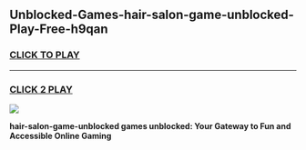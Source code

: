 
## Unblocked-Games-hair-salon-game-unblocked-Play-Free-h9qan
<h3>
<a href="https://premium76.site?title=hair-salon-game-unblocked&ref=21A">CLICK TO PLAY</a></h3>
<hr>

<h3>
<a href="https://premium76.site?title=hair-salon-game-unblocked&ref=21A">CLICK 2 PLAY</a>
  
</h3>

<a href="https://premium76.site?title=hair-salon-game-unblocked&ref=21A"><img src="https://clearcache.store/games.png"></a>


**hair-salon-game-unblocked games unblocked: Your Gateway to Fun and Accessible Online Gaming**
